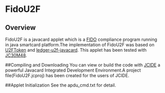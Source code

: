 # FidoU2F
## Overview
FidoU2F is a javacard applet which is a [FIDO](https://fidoalliance.org/) compliance program running in java smartcard platform.The implementation of FidoU2F was based on [U2FToken](https://github.com/fightyz/U2FToken) and  [ledger-u2f-javacard](https://github.com/LedgerHQ/ledger-u2f-javacard).
This applet has been tested with [JC30M48](http://www.javacardos.com/store/java_jcop_jc30m48cr_card.php?ws=github&prj=FidoU2F).

##Compiling and Downloading
You can view or build the code with [JCIDE](http://www.javacardos.com/tools?ws=github&prj=FidoU2F) a powerful Javacard Integrated Development Environment.A project file(FidoU2F.jcproj) has been created for the users of JCIDE.

##Applet Initialization
See the apdu_cmd.txt for detail.
